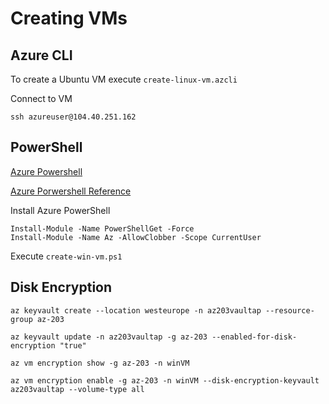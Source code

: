 # Creating VMs

## Azure CLI

To create a Ubuntu VM execute `create-linux-vm.azcli`

Connect to VM

```
ssh azureuser@104.40.251.162

```

## PowerShell

[Azure Powershell](https://docs.microsoft.com/en-us/powershell/azure/?view=azps-3.3.0)

[Azure Porwershell Reference](https://docs.microsoft.com/en-us/powershell/module/?view=azps-2.8.0)

Install Azure PowerShell

```
Install-Module -Name PowerShellGet -Force
Install-Module -Name Az -AllowClobber -Scope CurrentUser
```

Execute `create-win-vm.ps1`

## Disk Encryption

```
az keyvault create --location westeurope -n az203vaultap --resource-group az-203

az keyvault update -n az203vaultap -g az-203 --enabled-for-disk-encryption "true"

az vm encryption show -g az-203 -n winVM

az vm encryption enable -g az-203 -n winVM --disk-encryption-keyvault az203vaultap --volume-type all
```
